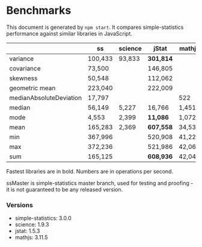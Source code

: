 # Benchmarks


This document is generated by `npm start`. It compares simple-statistics performance against similar libraries in JavaScript.


|                         | ss      | science | jStat       | mathjs | ssMaster    |
| ----------------------- | ------- | ------- | ----------- | ------ | ----------- |
| variance                | 100,433 | 93,833  | **301,814** |        | 245,182     |
| covariance              | 73,500  |         | 146,805     |        | **161,334** |
| skewness                | 50,548  |         | 112,062     |        | **242,173** |
| geometric mean          | 223,040 |         | 222,009     |        | **225,268** |
| medianAbsoluteDeviation | 17,797  |         |             | 522    | **18,150**  |
| median                  | 56,149  | 5,227   | 16,766      | 1,451  | **56,692**  |
| mode                    | 4,553   | 2,399   | **11,086**  | 1,072  | 4,475       |
| mean                    | 165,283 | 2,369   | **607,558** | 34,531 | 406,900     |
| min                     | 367,996 |         | 520,908     | 41,228 | **660,299** |
| max                     | 372,236 |         | 521,986     | 42,060 | **661,918** |
| sum                     | 165,125 |         | **608,936** | 42,041 | 408,912     |


Fastest libraries are in bold. Numbers are in operations per second.


ssMaster is simple-statistics master branch, used for testing and proofing - it is not guaranteed to be any released version.


### Versions

* simple-statistics: 3.0.0
* science: 1.9.3
* jstat: 1.5.3
* mathjs: 3.11.5
